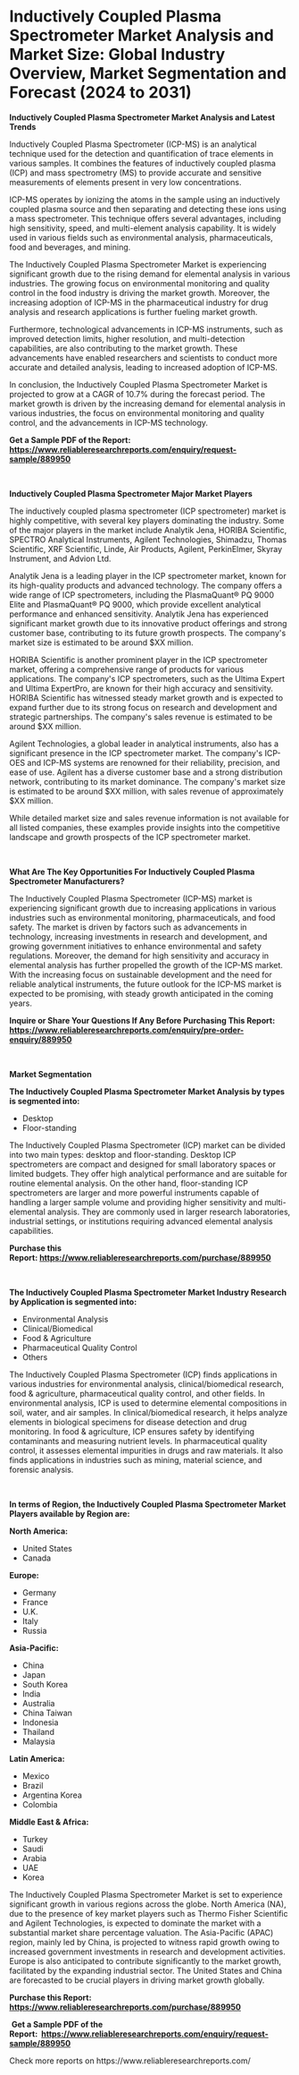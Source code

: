 <p><h1>Inductively Coupled Plasma Spectrometer Market Analysis and Market Size: Global Industry Overview, Market Segmentation and Forecast (2024 to 2031)</h1></p><p><strong>Inductively Coupled Plasma Spectrometer Market Analysis and Latest Trends</strong></p>
<p><p>Inductively Coupled Plasma Spectrometer (ICP-MS) is an analytical technique used for the detection and quantification of trace elements in various samples. It combines the features of inductively coupled plasma (ICP) and mass spectrometry (MS) to provide accurate and sensitive measurements of elements present in very low concentrations.</p><p>ICP-MS operates by ionizing the atoms in the sample using an inductively coupled plasma source and then separating and detecting these ions using a mass spectrometer. This technique offers several advantages, including high sensitivity, speed, and multi-element analysis capability. It is widely used in various fields such as environmental analysis, pharmaceuticals, food and beverages, and mining.</p><p>The Inductively Coupled Plasma Spectrometer Market is experiencing significant growth due to the rising demand for elemental analysis in various industries. The growing focus on environmental monitoring and quality control in the food industry is driving the market growth. Moreover, the increasing adoption of ICP-MS in the pharmaceutical industry for drug analysis and research applications is further fueling market growth.</p><p>Furthermore, technological advancements in ICP-MS instruments, such as improved detection limits, higher resolution, and multi-detection capabilities, are also contributing to the market growth. These advancements have enabled researchers and scientists to conduct more accurate and detailed analysis, leading to increased adoption of ICP-MS.</p><p>In conclusion, the Inductively Coupled Plasma Spectrometer Market is projected to grow at a CAGR of 10.7% during the forecast period. The market growth is driven by the increasing demand for elemental analysis in various industries, the focus on environmental monitoring and quality control, and the advancements in ICP-MS technology.</p></p>
<p><strong>Get a Sample PDF of the Report:&nbsp; <a href="https://www.reliableresearchreports.com/enquiry/request-sample/889950">https://www.reliableresearchreports.com/enquiry/request-sample/889950</a></strong></p>
<p>&nbsp;</p>
<p><strong>Inductively Coupled Plasma Spectrometer Major Market Players</strong></p>
<p><p>The inductively coupled plasma spectrometer (ICP spectrometer) market is highly competitive, with several key players dominating the industry. Some of the major players in the market include Analytik Jena, HORIBA Scientific, SPECTRO Analytical Instruments, Agilent Technologies, Shimadzu, Thomas Scientific, XRF Scientific, Linde, Air Products, Agilent, PerkinElmer, Skyray Instrument, and Advion Ltd.</p><p>Analytik Jena is a leading player in the ICP spectrometer market, known for its high-quality products and advanced technology. The company offers a wide range of ICP spectrometers, including the PlasmaQuant® PQ 9000 Elite and PlasmaQuant® PQ 9000, which provide excellent analytical performance and enhanced sensitivity. Analytik Jena has experienced significant market growth due to its innovative product offerings and strong customer base, contributing to its future growth prospects. The company's market size is estimated to be around $XX million.</p><p>HORIBA Scientific is another prominent player in the ICP spectrometer market, offering a comprehensive range of products for various applications. The company's ICP spectrometers, such as the Ultima Expert and Ultima ExpertPro, are known for their high accuracy and sensitivity. HORIBA Scientific has witnessed steady market growth and is expected to expand further due to its strong focus on research and development and strategic partnerships. The company's sales revenue is estimated to be around $XX million.</p><p>Agilent Technologies, a global leader in analytical instruments, also has a significant presence in the ICP spectrometer market. The company's ICP-OES and ICP-MS systems are renowned for their reliability, precision, and ease of use. Agilent has a diverse customer base and a strong distribution network, contributing to its market dominance. The company's market size is estimated to be around $XX million, with sales revenue of approximately $XX million.</p><p>While detailed market size and sales revenue information is not available for all listed companies, these examples provide insights into the competitive landscape and growth prospects of the ICP spectrometer market.</p></p>
<p>&nbsp;</p>
<p><strong>What Are The Key Opportunities For Inductively Coupled Plasma Spectrometer Manufacturers?</strong></p>
<p><p>The Inductively Coupled Plasma Spectrometer (ICP-MS) market is experiencing significant growth due to increasing applications in various industries such as environmental monitoring, pharmaceuticals, and food safety. The market is driven by factors such as advancements in technology, increasing investments in research and development, and growing government initiatives to enhance environmental and safety regulations. Moreover, the demand for high sensitivity and accuracy in elemental analysis has further propelled the growth of the ICP-MS market. With the increasing focus on sustainable development and the need for reliable analytical instruments, the future outlook for the ICP-MS market is expected to be promising, with steady growth anticipated in the coming years.</p></p>
<p><strong>Inquire or Share Your Questions If Any Before Purchasing This Report: <a href="https://www.reliableresearchreports.com/enquiry/pre-order-enquiry/889950">https://www.reliableresearchreports.com/enquiry/pre-order-enquiry/889950</a></strong></p>
<p>&nbsp;</p>
<p><strong>Market Segmentation</strong></p>
<p><strong>The Inductively Coupled Plasma Spectrometer Market Analysis by types is segmented into:</strong></p>
<p><ul><li>Desktop</li><li>Floor-standing</li></ul></p>
<p><p>The Inductively Coupled Plasma Spectrometer (ICP) market can be divided into two main types: desktop and floor-standing. Desktop ICP spectrometers are compact and designed for small laboratory spaces or limited budgets. They offer high analytical performance and are suitable for routine elemental analysis. On the other hand, floor-standing ICP spectrometers are larger and more powerful instruments capable of handling a larger sample volume and providing higher sensitivity and multi-elemental analysis. They are commonly used in larger research laboratories, industrial settings, or institutions requiring advanced elemental analysis capabilities.</p></p>
<p><strong>Purchase this Report:&nbsp;<a href="https://www.reliableresearchreports.com/purchase/889950">https://www.reliableresearchreports.com/purchase/889950</a></strong></p>
<p>&nbsp;</p>
<p><strong>The Inductively Coupled Plasma Spectrometer Market Industry Research by Application is segmented into:</strong></p>
<p><ul><li>Environmental Analysis</li><li>Clinical/Biomedical</li><li>Food & Agriculture</li><li>Pharmaceutical Quality Control</li><li>Others</li></ul></p>
<p><p>The Inductively Coupled Plasma Spectrometer (ICP) finds applications in various industries for environmental analysis, clinical/biomedical research, food & agriculture, pharmaceutical quality control, and other fields. In environmental analysis, ICP is used to determine elemental compositions in soil, water, and air samples. In clinical/biomedical research, it helps analyze elements in biological specimens for disease detection and drug monitoring. In food & agriculture, ICP ensures safety by identifying contaminants and measuring nutrient levels. In pharmaceutical quality control, it assesses elemental impurities in drugs and raw materials. It also finds applications in industries such as mining, material science, and forensic analysis.</p></p>
<p>&nbsp;</p>
<p><strong>In terms of Region, the Inductively Coupled Plasma Spectrometer Market Players available by Region are:</strong></p>
<p>
    <p> <strong> North America: </strong>
        <ul>
            <li>United States</li>
            <li>Canada</li>
        </ul>
        </p> 
    <p> <strong> Europe: </strong>
        <ul>
            <li>Germany</li>
            <li>France</li>
            <li>U.K.</li>
            <li>Italy</li>
            <li>Russia</li>
        </ul>
        </p> 
    <p> <strong> Asia-Pacific: </strong>
        <ul>
            <li>China</li>
            <li>Japan</li>
            <li>South Korea</li>
            <li>India</li>
            <li>Australia</li>
            <li>China Taiwan</li>
            <li>Indonesia</li>
            <li>Thailand</li>
            <li>Malaysia</li>
        </ul>
        </p> 
    <p> <strong> Latin America: </strong>
        <ul>
            <li>Mexico</li>
            <li>Brazil</li>
            <li>Argentina Korea</li>
            <li>Colombia</li>
        </ul>
        </p> 
    <p> <strong> Middle East & Africa: </strong>
        <ul>
            <li>Turkey</li>
            <li>Saudi</li>
            <li>Arabia</li>
            <li>UAE</li>
            <li>Korea</li>
        </ul>
    </p>
    </p>
<p><p>The Inductively Coupled Plasma Spectrometer Market is set to experience significant growth in various regions across the globe. North America (NA), due to the presence of key market players such as Thermo Fisher Scientific and Agilent Technologies, is expected to dominate the market with a substantial market share percentage valuation. The Asia-Pacific (APAC) region, mainly led by China, is projected to witness rapid growth owing to increased government investments in research and development activities. Europe is also anticipated to contribute significantly to the market growth, facilitated by the expanding industrial sector. The United States and China are forecasted to be crucial players in driving market growth globally.</p></p>
<p><strong>Purchase this Report: <a href="https://www.reliableresearchreports.com/purchase/889950">https://www.reliableresearchreports.com/purchase/889950</a></strong></p>
<p>&nbsp;<strong>Get a Sample PDF of the Report:&nbsp;&nbsp;<a href="https://www.reliableresearchreports.com/enquiry/request-sample/889950">https://www.reliableresearchreports.com/enquiry/request-sample/889950</a></strong></p>
<p><strong></strong></p>
<p>Check more reports on https://www.reliableresearchreports.com/</p>